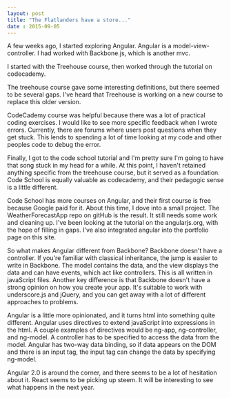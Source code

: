 ```yaml
---
layout: post
title: "The Flatlanders have a store..."
date : 2015-09-05
---
```


A few weeks ago, I started exploring Angular. Angular is a model-view-controller.  I had worked with Backbone.js, which is another mvc.  

I started with the Treehouse course, then worked through the tutorial on codecademy.

The treehouse course gave some interesting definitions, but there seemed to be several gaps.  I've heard that Treehouse is working on a new course to replace this older version.

CodeCademy course was helpful because there was a lot of practical coding exercises.  I would like to see more specific feedback when I wrote errors.  Currently, there are forums where users post questions when they get stuck.  This lends to spending a lot of time looking at my code and other peoples code to debug the error.

Finally, I got to the code school tutorial and I'm pretty sure I'm going to have that song stuck in my head for a while.  At this point, I haven't retained anything specific from the treehouse course, but it served as a foundation. Code School is equally valuable as codecademy, and their pedagogic sense is a little different.

Code School has more courses on Angular, and their first course is free because Google paid for it.  About this time, I dove into a small project.  The WeatherForecastApp repo on gitHub is the result.  It still needs some work and cleaning up.  I've been looking at the tutorial on the angularjs.org, with the hope of filling in gaps.  I've also integrated angular into the portfolio page on this site.  

So what makes Angular different from Backbone? Backbone doesn't have a controller.  If you're familiar with classical inheritance, the jump is easier to write in Backbone.  The model contains the data, and the view displays the data and can have events, which act like controllers.  This is all written in javaScript files.  Another key difference is that Backbone doesn't have a strong opinion on how you create your app.  It's suitable to work with underscore.js and jQuery, and you can get away with a lot of different approaches to problems.

Angular is a little more opinionated, and it turns html into something quite different.  Angular uses directives to extend javaScript into expressions in the html.  A couple examples of directives would be ng-app, ng-controller, and ng-model.  A controller has to be specified to access the data from the model.   Angular has two-way data binding, so if data appears on the DOM and there is an input tag, the input tag can change the data by specifying ng-model. 

Angular 2.0 is around the corner, and there seems to be a lot of hesitation about it.  React seems to be picking up steem.  It will be interesting to see what happens in the next year.
